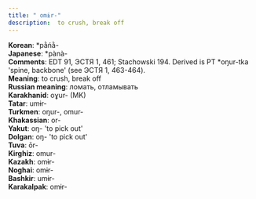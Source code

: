 ```yaml
---
title: " omɨr-"
description:  to crush, break off
---
```


<strong>Korean</strong>:  *pằńằ-<br>
<strong>Japanese</strong>:  *pànà-<br>
<strong>Comments</strong>:  EDT 91, ЭСТЯ 1, 461; Stachowski 194. Derived is PT *oŋur-tka 'spine, backbone' (see ЭСТЯ 1, 463-464).<br>
<strong>Meaning</strong>:  to crush, break off<br>
<strong>Russian meaning</strong>:  ломать, отламывать<br>
<strong>Karakhanid</strong>:  oɣur- (MK)<br>
<strong>Tatar</strong>:  umɨr-<br>
<strong>Turkmen</strong>:  oŋur-, omur-<br>
<strong>Khakassian</strong>:  or-<br>
<strong>Yakut</strong>:  oŋ- 'to pick out'<br>
<strong>Dolgan</strong>:  oŋ- 'to pick out'<br>
<strong>Tuva</strong>:  ōr-<br>
<strong>Kirghiz</strong>:  omur-<br>
<strong>Kazakh</strong>:  omɨr-<br>
<strong>Noghai</strong>:  omɨr-<br>
<strong>Bashkir</strong>:  umɨr-<br>
<strong>Karakalpak</strong>:  omɨr-<br>


